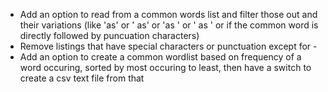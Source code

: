  - Add an option to read from a common words list and filter those out and their variations (like 'as' or ' as' or 'as ' or ' as ' or if the common word is directly followed by puncuation characters)
 - Remove listings that have special characters or punctuation except for -
 - Add an option to create a common wordlist based on frequency of a word occuring, sorted by most occuring to least, then have a switch to create a csv text file from that
